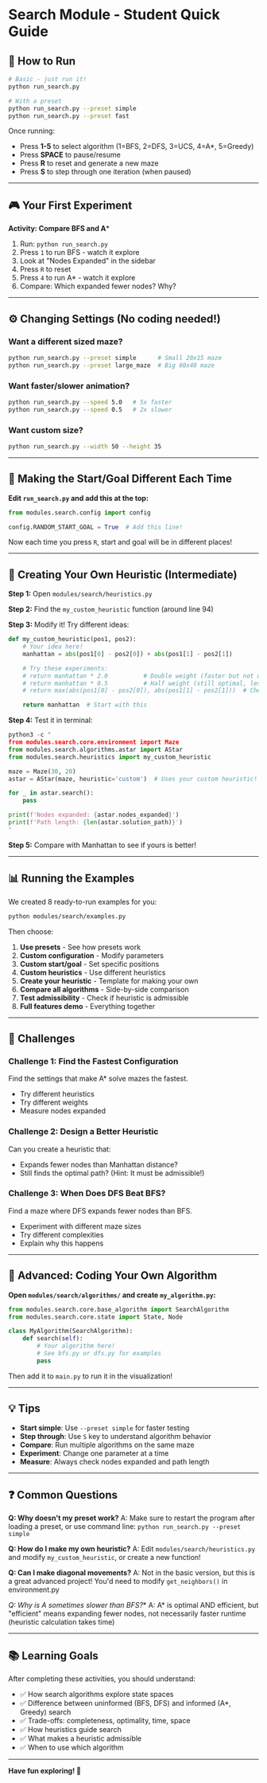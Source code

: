 # Search Module - Student Quick Guide

## 🚀 How to Run

```bash
# Basic - just run it!
python run_search.py

# With a preset
python run_search.py --preset simple
python run_search.py --preset fast
```

Once running:
- Press **1-5** to select algorithm (1=BFS, 2=DFS, 3=UCS, 4=A*, 5=Greedy)
- Press **SPACE** to pause/resume
- Press **R** to reset and generate a new maze
- Press **S** to step through one iteration (when paused)

---

## 🎮 Your First Experiment

**Activity: Compare BFS and A***

1. Run: `python run_search.py`
2. Press `1` to run BFS - watch it explore
3. Look at "Nodes Expanded" in the sidebar
4. Press `R` to reset
5. Press `4` to run A* - watch it explore
6. Compare: Which expanded fewer nodes? Why?

---

## ⚙️ Changing Settings (No coding needed!)

### Want a different sized maze?

```bash
python run_search.py --preset simple      # Small 20x15 maze
python run_search.py --preset large_maze  # Big 60x40 maze
```

### Want faster/slower animation?

```bash
python run_search.py --speed 5.0   # 5x faster
python run_search.py --speed 0.5   # 2x slower
```

### Want custom size?

```bash
python run_search.py --width 50 --height 35
```

---

## 🎨 Making the Start/Goal Different Each Time

**Edit `run_search.py` and add this at the top:**

```python
from modules.search.config import config

config.RANDOM_START_GOAL = True  # Add this line!
```

Now each time you press `R`, start and goal will be in different places!

---

## 🧠 Creating Your Own Heuristic (Intermediate)

**Step 1:** Open `modules/search/heuristics.py`

**Step 2:** Find the `my_custom_heuristic` function (around line 94)

**Step 3:** Modify it! Try different ideas:

```python
def my_custom_heuristic(pos1, pos2):
    # Your idea here!
    manhattan = abs(pos1[0] - pos2[0]) + abs(pos1[1] - pos2[1])

    # Try these experiments:
    # return manhattan * 2.0          # Double weight (faster but not optimal)
    # return manhattan * 0.5          # Half weight (still optimal, less informed)
    # return max(abs(pos1[0] - pos2[0]), abs(pos1[1] - pos2[1]))  # Chebyshev

    return manhattan  # Start with this
```

**Step 4:** Test it in terminal:

```python
python3 -c "
from modules.search.core.environment import Maze
from modules.search.algorithms.astar import AStar
from modules.search.heuristics import my_custom_heuristic

maze = Maze(30, 20)
astar = AStar(maze, heuristic='custom')  # Uses your custom heuristic!

for _ in astar.search():
    pass

print(f'Nodes expanded: {astar.nodes_expanded}')
print(f'Path length: {len(astar.solution_path)}')
"
```

**Step 5:** Compare with Manhattan to see if yours is better!

---

## 📊 Running the Examples

We created 8 ready-to-run examples for you:

```bash
python modules/search/examples.py
```

Then choose:
1. **Use presets** - See how presets work
2. **Custom configuration** - Modify parameters
3. **Custom start/goal** - Set specific positions
4. **Custom heuristics** - Use different heuristics
5. **Create your heuristic** - Template for making your own
6. **Compare all algorithms** - Side-by-side comparison
7. **Test admissibility** - Check if heuristic is admissible
8. **Full features demo** - Everything together

---

## 🎯 Challenges

### Challenge 1: Find the Fastest Configuration
Find the settings that make A* solve mazes the fastest.
- Try different heuristics
- Try different weights
- Measure nodes expanded

### Challenge 2: Design a Better Heuristic
Can you create a heuristic that:
- Expands fewer nodes than Manhattan distance?
- Still finds the optimal path?
(Hint: It must be admissible!)

### Challenge 3: When Does DFS Beat BFS?
Find a maze where DFS expands fewer nodes than BFS.
- Experiment with different maze sizes
- Try different complexities
- Explain why this happens

---

## 🔬 Advanced: Coding Your Own Algorithm

**Open `modules/search/algorithms/` and create `my_algorithm.py`:**

```python
from modules.search.core.base_algorithm import SearchAlgorithm
from modules.search.core.state import State, Node

class MyAlgorithm(SearchAlgorithm):
    def search(self):
        # Your algorithm here!
        # See bfs.py or dfs.py for examples
        pass
```

Then add it to `main.py` to run it in the visualization!

---

## 💡 Tips

- **Start simple**: Use `--preset simple` for faster testing
- **Step through**: Use `S` key to understand algorithm behavior
- **Compare**: Run multiple algorithms on the same maze
- **Experiment**: Change one parameter at a time
- **Measure**: Always check nodes expanded and path length

---

## ❓ Common Questions

**Q: Why doesn't my preset work?**
A: Make sure to restart the program after loading a preset, or use command line: `python run_search.py --preset simple`

**Q: How do I make my own heuristic?**
A: Edit `modules/search/heuristics.py` and modify `my_custom_heuristic`, or create a new function!

**Q: Can I make diagonal movements?**
A: Not in the basic version, but this is a great advanced project! You'd need to modify `get_neighbors()` in environment.py

**Q: Why is A* sometimes slower than BFS?**
A: A* is optimal AND efficient, but "efficient" means expanding fewer nodes, not necessarily faster runtime (heuristic calculation takes time)

---

## 📚 Learning Goals

After completing these activities, you should understand:
- ✅ How search algorithms explore state spaces
- ✅ Difference between uninformed (BFS, DFS) and informed (A*, Greedy) search
- ✅ Trade-offs: completeness, optimality, time, space
- ✅ How heuristics guide search
- ✅ What makes a heuristic admissible
- ✅ When to use which algorithm

---

**Have fun exploring! 🎉**
